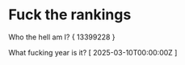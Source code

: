 # Fuck the rankings

Who the hell am I?
{ 13399228 }

What fucking year is it?
[ 2025-03-10T00:00:00Z ]

